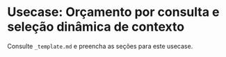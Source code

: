 # Usecase: Orçamento por consulta e seleção dinâmica de contexto

Consulte `_template.md` e preencha as seções para este usecase.
